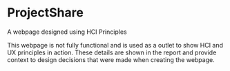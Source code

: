 # ProjectShare
A webpage designed using HCI Principles

This webpage is not fully functional and is used as a outlet to show HCI and UX principles in action. These details are shown in the report
and provide context to design decisions that were made when creating the webpage. 

